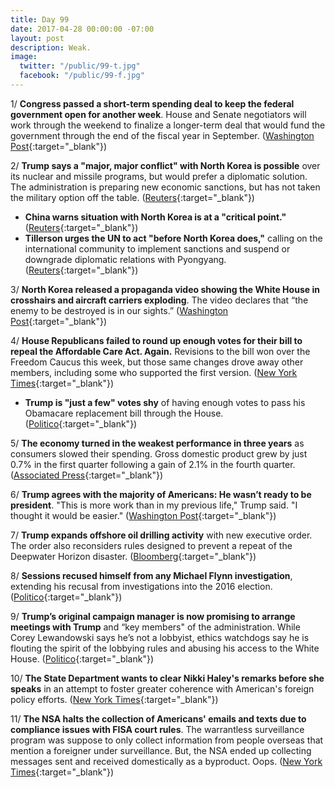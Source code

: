 ```yaml
---
title: Day 99
date: 2017-04-28 00:00:00 -07:00
layout: post
description: Weak.
image:
  twitter: "/public/99-t.jpg"
  facebook: "/public/99-f.jpg"
---
```


1/ **Congress passed a short-term spending deal to keep the federal government open for another week**. House and Senate negotiators will work through the weekend to finalize a longer-term deal that would fund the government through the end of the fiscal year in September. ([Washington Post](https://www.washingtonpost.com/powerpost/lawmakers-poised-to-approve-one-week-spending-bill-friday-to-keep-government-open/2017/04/28/0bba76da-2c01-11e7-b605-33413c691853_story.html){:target="_blank"})

2/ **Trump says a "major, major conflict" with North Korea is possible** over its nuclear and missile programs, but would prefer a diplomatic solution. The administration is preparing new economic sanctions, but has not taken the military option off the table. ([Reuters](http://www.reuters.com/article/us-usa-trump-exclusive-idUSKBN17U04E){:target="_blank"})

* **China warns situation with North Korea is at a "critical point."** ([Reuters](http://www.reuters.com/article/us-northkorea-usa-un-idUSKBN17U0HK){:target="_blank"})
* **Tillerson urges the UN to act "before North Korea does,"** calling on the international community to implement sanctions and suspend or downgrade diplomatic relations with Pyongyang. ([Reuters](http://www.reuters.com/article/us-northkorea-usa-un-tillerson-idUSKBN17U27O){:target="_blank"})

3/ **North Korea released a propaganda video showing the White House in crosshairs and aircraft carriers exploding**. The video declares that “the enemy to be destroyed is in our sights.” ([Washington Post](https://www.washingtonpost.com/world/north-korea-puts-out-new-video-showing-the-white-house-in-crosshairs-and-carriers-exploding/2017/04/27/6b6a9596-2b2b-11e7-a616-d7c8a68c1a66_story.html){:target="_blank"})

4/ **House Republicans failed to round up enough votes for their bill to repeal the Affordable Care Act. Again.** Revisions to the bill won over the Freedom Caucus this week, but those same changes drove away other members, including some who supported the first version. ([New York Times](https://www.nytimes.com/2017/04/27/us/politics/republicans-propose-short-term-funding-plan-to-avert-shutdown.html){:target="_blank"})

* **Trump is "just a few" votes shy** of having enough votes to pass his Obamacare replacement bill through the House. ([Politico](http://www.politico.com/story/2017/04/28/mark-meadows-obamacare-repeal-bill-votes-237740){:target="_blank"})

5/ **The economy turned in the weakest performance in three years** as consumers slowed their spending. Gross domestic product grew by just 0.7% in the first quarter following a gain of 2.1% in the fourth quarter. ([Associated Press](https://apnews.com/947c3bc5feb7424289a0aa2ab210e800/US-economic-growth-weakened-to-0.7-percent-in-first-quarter){:target="_blank"})

6/ **Trump agrees with the majority of Americans: He wasn’t ready to be president**. "This is more work than in my previous life," Trump said. "I thought it would be easier." ([Washington Post](https://www.washingtonpost.com/news/politics/wp/2017/04/28/trump-now-agrees-with-the-majority-of-americans-he-wasnt-ready-to-be-president/){:target="_blank"})

7/ **Trump expands offshore oil drilling activity** with new executive order. The order also reconsiders rules designed to prevent a repeat of the Deepwater Horizon disaster. ([Bloomberg](https://www.bloomberg.com/politics/articles/2017-04-28/trump-to-expand-offshore-drilling-review-deepwater-horizon-regs){:target="_blank"})

8/ **Sessions recused himself from any Michael Flynn investigation**, extending his recusal from investigations into the 2016 election. ([Politico](http://www.politico.com/story/2017/04/28/jeff-sessions-recusal-michael-flynn-investigation-237736){:target="_blank"})

9/ **Trump’s original campaign manager is now promising to arrange meetings with Trump** and “key members" of the administration. While Corey Lewandowski says he’s not a lobbyist, ethics watchdogs say he is flouting the spirit of the lobbying rules and abusing his access to the White House. ([Politico](http://www.politico.com/story/2017/04/28/corey-lewandowski-trump-meetings-237725){:target="_blank"})

10/ **The State Department wants to clear Nikki Haley's remarks before she speaks** in an attempt to foster greater coherence with American's foreign policy efforts. ([New York Times](https://www.nytimes.com/2017/04/27/world/americas/state-department-united-nations-ambassador.html){:target="_blank"})

11/ **The NSA halts the collection of Americans' emails and texts due to compliance issues with FISA court rules**. The warrantless surveillance program was suppose to only collect information from people overseas  that mention a foreigner under surveillance. But, the NSA ended up collecting messages sent and received domestically as a byproduct. Oops. ([New York Times](https://www.nytimes.com/2017/04/28/us/politics/nsa-surveillance-terrorism-privacy.html){:target="_blank"})